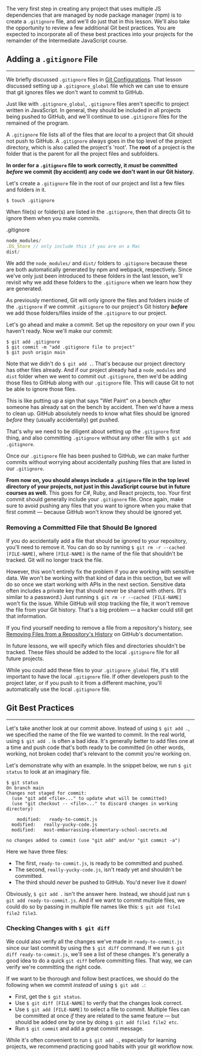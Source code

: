 The very first step in creating any project that uses multiple JS dependencies that are managed by node package manager (npm) is to create a `.gitignore` file, and we'll do just that in this lesson. We'll also take the opportunity to review a few additional Git best practices. You are expected to incorporate all of these best practices into your projects for the remainder of the Intermediate JavaScript course.

## Adding a `.gitignore` File
---

We briefly discussed `.gitignore` files in [Git Configurations](/pre-work/getting-started-with-intro-to-programming/git-configurations). That lesson discussed setting up a `.gitignore_global` file which we can use to ensure that git ignores files we don't want to commit to GitHub. 

Just like with `.gitignore_global`, `.gitignore` files aren't specific to project written in JavaScript. In general, they should be included in all projects being pushed to GitHub, and we'll continue to use `.gitignore` files for the remained of the program.

A `.gitignore` file lists all of the files that are _local_ to a project that Git should not push to GitHub. A `.gitignore` always goes in the top level of the project directory, which is also called the project's 'root'. The **root** of a project is the folder that is the parent for all the project files and subfolders. 

**In order for a `.gitignore` file to work correctly, it _must_ be committed _before_ we commit (by accident) any code we don't want in our Git history.**

Let's create a `.gitignore` file in the root of our project and list a few files and folders in it. 

```shell
$ touch .gitignore
```

When file(s) or folder(s) are listed in the `.gitignore`, then that directs Git to ignore them when you make commits.

<div class="filename">.gitignore</div>

```js
node_modules/
.DS_Store // only include this if you are on a Mac
dist/
```

We add the `node_modules/` and `dist/` folders to `.gitignore` because these are both automatically generated by npm and webpack, respectively. Since we've only just been introduced to these folders in the last lesson, we'll revisit why we add these folders to the `.gitignore` when we learn how they are generated. 

As previously mentioned, Git will only ignore the files and folders inside of the `.gitignore` if we commit `.gitignore` to our project's Git history **_before_** we add those folders/files inside of the `.gitignore` to our project. 

Let's go ahead and make a commit. Set up the repository on your own if you haven't ready. Now we'll make our commit:

```shell
$ git add .gitignore
$ git commit -m "add .gitignore file to project"
$ git push origin main
```

Note that we didn't do `$ git add .`. That's because our project directory has other files already. And if our project already had a `node_modules` and `dist` folder when we went to commit out `.gitignore`, then we'd be adding those files to GitHub along with our `.gitignore` file. This will cause Git to not be able to ignore those files. 

This is like putting up a sign that says "Wet Paint" on a bench _after_ someone has already sat on the bench by accident. Then we'd have a mess to clean up. GitHub absolutely needs to know what files should be ignored _before_ they (usually accidentally) get pushed.

That's why we need to be diligent about setting up the `.gitignore` first thing, and also committing `.gitignore` without any other file with `$ git add .gitignore`. 

Once our `.gitignore` file has been pushed to GitHub, we can make further commits without worrying about accidentally pushing files that are listed in our `.gitignore`.

**From now on, you should always include a `.gitignore` file in the top level directory of your projects, not just in this JavaScript course but in future courses as well.** This goes for C#, Ruby, and React projects, too. Your first commit should generally include your `.gitignore` file. Once again, make sure to avoid pushing any files that you want to ignore when you make that first commit — because GitHub won't know they should be ignored yet.

### Removing a Committed File that Should Be Ignored

If you do accidentally add a file that should be ignored to your repository, you'll need to remove it. You can do so by running `$ git rm -r --cached [FILE-NAME]`, where `[FILE-NAME]` is the name of the file that shouldn't be tracked. Git will no longer track the file.

However, this won't entirely fix the problem if you are working with sensitive data. We won't be working with that kind of data in this section, but we will do so once we start working with APIs in the next section. Sensitive data often includes a private key that should never be shared with others. (It's similar to a password.) Just running `$ git rm -r --cached [FILE-NAME]` won't fix the issue. While GitHub will stop tracking the file, it won't remove the file from your Git history. That's a big problem — a hacker could still get that information. 

If you find yourself needing to remove a file from a repository's history, see [Removing Files from a Repository's History](https://help.github.com/en/github/managing-large-files/removing-files-from-a-repositorys-history) on GitHub's documentation.

In future lessons, we will specify which files and directories shouldn't be tracked. These files should be added to the local `.gitignore` file for all future projects. 

While you could add these files to your `.gitignore_global` file, it's still important to have the local `.gitignore` file. If other developers push to the project later, or if you push to it from a different machine, you'll automatically use the local `.gitignore` file.

## Git Best Practices
---

Let's take another look at our commit above. Instead of using `$ git add .`, we specified the name of the file we wanted to commit. In the real world, using `$ git add .` is often a bad idea. It's generally better to add files one at a time and push code that's both ready to be committed (in other words, working, not broken code) that's relevant to the commit you're working on.

Let's demonstrate why with an example. In the snippet below, we run `$ git status` to look at an imaginary file.

```shell
$ git status
On branch main
Changes not staged for commit:
  (use "git add <file>..." to update what will be committed)
  (use "git checkout -- <file>..." to discard changes in working directory)

	modified:   ready-to-commit.js
  modified:   really-yucky-code.js
  modified:   most-embarrassing-elementary-school-secrets.md

no changes added to commit (use "git add" and/or "git commit -a")
```

Here we have three files:

* The first, `ready-to-commit.js`, is ready to be committed and pushed.
* The second, `really-yucky-code.js`, isn't ready yet and shouldn't be committed.
* The third should _never_ be pushed to GitHub. You'd never live it down!

Obviously, `$ git add .` isn't the answer here. Instead, we should just run `$ git add ready-to-commit.js`. And if we want to commit multiple files, we could do so by passing in multiple file names like this: `$ git add file1 file2 file3`.

### Checking Changes with `$ git diff`

We could also verify all the changes we've made in `ready-to-commit.js` since our last commit by using the `$ git diff` command. If we run `$ git diff ready-to-commit.js`, we'll see a list of these changes. It's generally a good idea to do a quick `git diff` before committing files. That way, we can verify we're committing the right code.

If we want to be thorough and follow best practices, we should do the following when we commit _instead_ of using `$ git add .`:

* First, get the `$ git status`.
* Use `$ git diff [FILE-NAME]` to verify that the changes look correct.
* Use `$ git add [FILE-NAME]` to select a file to commit. Multiple files can be committed at once _if_ they are related to the same feature — but should be added one by one by doing `$ git add file1 file2 etc`.
* Run `$ git commit` and add a great commit message.

While it's often convenient to run `$ git add .`, especially for learning projects, we recommend practicing good habits with your git workflow now.
